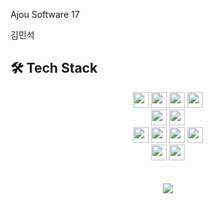 
Ajou Software 17

김민석

<!--

안녕하세요. 김민석입니다.👋
''' Hi there 👋
**JisinKeo/JisinKeo** is a ✨ _special_ ✨ repository because its `README.md` (this file) appears on your GitHub profile.

Here are some ideas to get you started:

- 🔭 I’m currently working on ...
- 🌱 I’m currently learning ...
- 👯 I’m looking to collaborate on ...
- 🤔 I’m looking for help with ...
- 💬 Ask me about ...
- 📫 How to reach me: ...
- 😄 Pronouns: ...
- ⚡ Fun fact: ...
-->
<!--
## 🌱 Profile

아주대학교 소프트웨어학과(2017.03~)

네이버 웹 부스트캠프 7기 챌린지 (진행 중)

GDSC
-->


## 🛠 Tech Stack
<p align="center">
    <img height="25em" src="https://img.shields.io/badge/java-007396?style=flat-square&logo=java&logoColor=white"/>
    <img height="25em"src="https://img.shields.io/badge/Spring-6DB33F?style=flat-square&logo=Spring&logoColor=white"/>
    <img height="25em" src="https://img.shields.io/badge/Python-3776AB?style=flat-square&logo=Python&logoColor=white"/>
    <img height="25em" src="https://img.shields.io/badge/MySQL-4479A1?style=flat-square&logo=MySQL&logoColor=white"/>
  <br/>
    <img height="25em" src="https://img.shields.io/badge/Amazon AWS-232F3E?style=flat-square&logo=amazonaws&logoColor=white"/>
    <img height="25em" src="https://img.shields.io/badge/Docker-2496ED?style=flat-square&logo=Docker&logoColor=white"/>
  <br/>
    <img height="25em" src="https://img.shields.io/badge/HTML5-E34F26?style=flat-square&logo=html5&logoColor=white"/>
    <img height="25em" src="https://img.shields.io/badge/CSS3-1572B6?style=flat-square&logo=css3&logoColor=white"/>
    <img height="25em" src="https://img.shields.io/badge/JavaScript-F7DF1E?style=flat-square&logo=javascript&logoColor=black"/>
    <img height="25em" src="https://img.shields.io/badge/React-61DAFB?style=flat-square&logo=React&logoColor=black"/>
  <br/>
    <img height="25em" src="https://img.shields.io/badge/C-A8B9CC?style=flat-square&logo=C&logoColor=white"/>
    <img height="25em" src="https://img.shields.io/badge/C++-00599C?style=flat-square&logo=C%2B%2B&logoColor=white"/>
  <br/>
  <br/>
  <br/>
    <img src="https://github-readme-stats.vercel.app/api/top-langs/?username=JisinKeo&layout=compact"><br>
</p>









<!--
## 🌱 GitHub stats

![Anurag's GitHub stats](https://github-readme-stats.vercel.app/api?username=JisinKeo&show_icons=true&theme=radical)



## 😄 BOJ rank
    

![Solved.ac Profile](http://mazassumnida.wtf/api/v2/generate_badge?boj=blues9803)


-->
